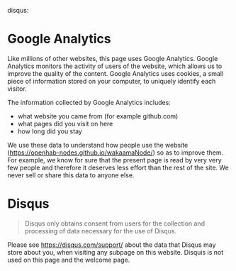 disqus:

<style>
.md-sidebar--secondary,.md-sidebar--primary {
  display: none;
}
@media only screen and (min-width: 60em) {
  .md-content {
    margin-right: 0;
    margin-left: 0;
  }
}
</style>

# Google Analytics

Like millions of other websites, this page uses Google Analytics. Google Analytics monitors the activity of users of the website, which allows us to improve the quality of the content. Google Analytics uses cookies, a small piece of information stored on your computer, to uniquely identify each visitor.

The information collected by Google Analytics includes:

* what website you came from (for example github.com)
* what pages did you visit on here
* how long did you stay

We use these data to understand how people use the website (https://openhab-nodes.github.io/wakaamaNode/) so as to improve them. 
For example, we know for sure that the present page is read by very very few people and therefore it deserves less effort than the rest of the site.
We never sell or share this data to anyone else.

# Disqus

> Disqus only obtains consent from users for the collection and processing of data necessary for the use of Disqus.

Please see https://disqus.com/support/ about the data that Disqus may store about you, when visiting any subpage on this website.
Disquis is not used on this page and the welcome page.
